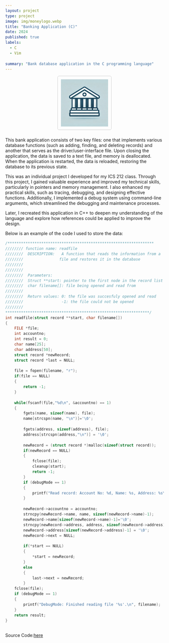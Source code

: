 ```yaml
---
layout: project
type: project
image: img/moneylogo.webp
title: "Banking Application (C)"
date: 2024
published: true
labels:
  - C
  - Vim

summary: "Bank database application in the C programming language"
---
```


<div style="text-align: center; margin-bottom: 20px;">
  <img class="img-fluid" src="../img/Bank.webp" alt="Bank Logo" style="width: 150px; height: auto; border: 1px solid #ccc; padding: 10px; border-radius: 5px;">
</div>


This bank application consists of two key files: one that implements various database functions (such as adding, finding, and deleting records) and another that serves as the driver/user-interface file. Upon closing the application, the data is saved to a text file, and memory is deallocated. When the application is restarted, the data is reloaded, restoring the database to its previous state.

This was an individual project I developed for my ICS 212 class. Through this project, I gained valuable experience and improved my technical skills, particularly in pointers and memory management. I also enhanced my practical skills, such as tracing, debugging, and designing effective functions. Additionally, I implemented a debug system using command-line arguments, which streamlined the debugging and maintenance processes.

Later, I recreated this application in C++ to deepen my understanding of the language and explore how references could be applied to improve the design.

Below is an example of the code I used to store the data:

```c
/*****************************************************************
//////// function name: readfile
////////  DESCRIPTION:   A function that reads the information from a  
////////                file and restores it in the database
////////
////////
////////  Parameters:
////////  Struct **start: pointer to the first node in the record list
////////  char filename[]: file being opened and read from
////////
////////  Return values: 0: the file was succesfuly opened and read
////////                 -1: the file could not be opened
////////
****************************************************************/
int readfile(struct record **start, char filename[])
{   
    FILE *file;
    int accountno;
    int result = 0;
    char name[25];
    char address[50];
    struct record *newRecord;
    struct record *last = NULL;
    
    file = fopen(filename, "r");
    if(file == NULL)
    {   
        return -1;
    }
    
    while(fscanf(file,"%d\n", &accountno) == 1)
    {   
        fgets(name, sizeof(name), file);
        name[strcspn(name, "\n")]='\0';
        
        fgets(address, sizeof(address), file);
        address[strcspn(address,"\n")] = '\0';
        
        newRecord = (struct record *)malloc(sizeof(struct record));
        if(newRecord == NULL)
        {   
            fclose(file);
            cleanup(start);
            return -1;
        }
        if (debugMode == 1)
        {   
            printf("Read record: Account No: %d, Name: %s, Address: %s\n", accountno, name, address);
        }
         
        newRecord->accountno = accountno;
        strncpy(newRecord->name, name, sizeof(newRecord->name)-1);
        newRecord->name[sizeof(newRecord->name)-1]='\0';
        strncpy(newRecord->address, address, sizeof(newRecord->address)-1);
        newRecord->address[sizeof(newRecord->address)-1] = '\0';
        newRecord->next = NULL;
        
        if(*start == NULL)
        {   
            *start = newRecord;
        }
        else
        {   
            last->next = newRecord;
        }
    fclose(file);
    if (debugMode == 1)
    {
        printf("DebugMode: Finished reading file '%s'.\n", filename);
    }
    return result;
}
                                             
```

Source Code:[here](https://github.com/alex-edwards-44/academics/blob/main/bankDatabase.c)


